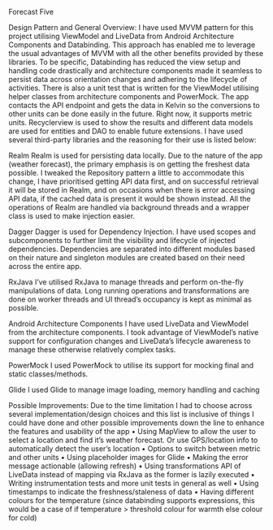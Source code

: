 Forecast Five

Design Pattern and General Overview:
I have used MVVM pattern for this project utilising ViewModel and LiveData from Android Architecture Components and Databinding. This approach has enabled me to leverage the usual advantages of MVVM with all the other benefits provided by these libraries. To be specific, Databinding has reduced the view setup and handling code drastically and architecture components made it seamless to persist data across orientation changes and adhering to the lifecycle of activities. There is also a unit test that is written for the ViewModel utilising helper classes from architecture components and PowerMock.
The app contacts the API endpoint and gets the data in Kelvin so the conversions to other units can be done easily in the future. Right now, it supports metric units. Recyclerview is used to show the results and different data models are used for entities and DAO to enable future extensions. I have used several third-party libraries and the reasoning for their use is listed below:

Realm
Realm is used for persisting data locally. Due to the nature of the app (weather forecast), the primary emphasis is on getting the freshest data possible. I tweaked the Repository pattern a little to accommodate this change, I have prioritised getting API data first, and on successful retrieval it will be stored in Realm, and on occasions when there is error accessing API data, if the cached data is present it would be shown instead. All the operations of Realm are handled via background threads and a wrapper class is used to make injection easier. 

Dagger
Dagger is used for Dependency Injection. I have used scopes and subcomponents to further limit the visibility and lifecycle of injected dependencies. Dependencies are separated into different modules based on their nature and singleton modules are created based on their need across the entire app.  

RxJava
I’ve utilised RxJava to manage threads and perform on-the-fly manipulations of data. Long running operations and transformations are done on worker threads and UI thread’s occupancy is kept as minimal as possible. 

Android Architecture Components
I have used LiveData and ViewModel from the architecture components. I took advantage of ViewModel’s native support for configuration changes and LiveData’s lifecycle awareness to manage these otherwise relatively complex tasks. 

PowerMock
I used PowerMock to utilise its support for mocking final and static classes/methods. 

Glide
I used Glide to manage image loading, memory handling and caching 

Possible Improvements:
Due to the time limitation I had to choose across several implementation/design choices and this list is inclusive of things I could have done and other possible improvements down the line to enhance the features and usability of the app
•	Using MapView to allow the user to select a location and find it’s weather forecast. Or use GPS/location info to automatically detect the user’s location
•	Options to switch between metric and other units
•	Using placeholder images for Glide
•	Making the error message actionable (allowing refresh)
•	Using transformations API of LiveData instead of mapping via RxJava as the former is lazily executed
•	Writing instrumentation tests and more unit tests in general as well
•	Using timestamps to indicate the freshness/staleness of data
•	Having different colours for the temperature (since databinding supports expressions, this would be a case of if  temperature > threshold colour for warmth else colour for cold)
